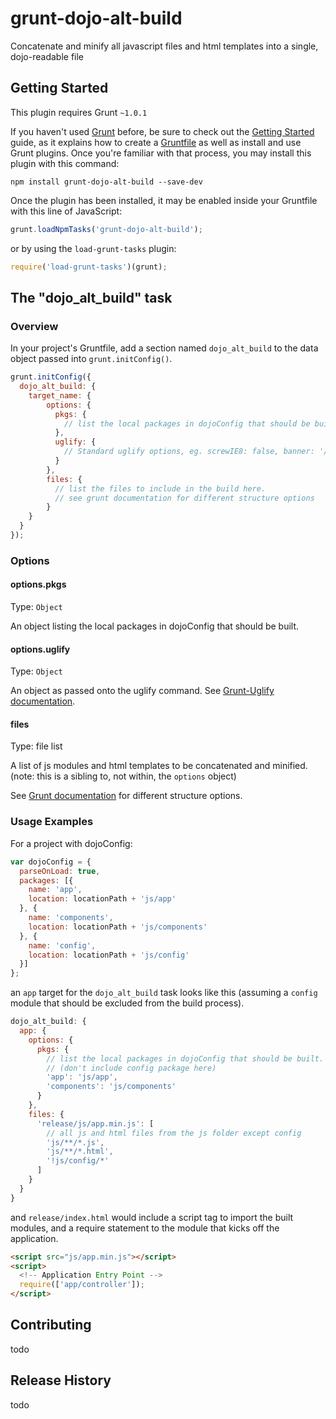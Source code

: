 # grunt-dojo-alt-build

Concatenate and minify all javascript files and html templates into a single, dojo-readable file

## Getting Started

This plugin requires Grunt `~1.0.1`

If you haven't used [Grunt](http://gruntjs.com/) before, be sure to check out the [Getting Started](http://gruntjs.com/getting-started) guide, as it explains how to create a [Gruntfile](http://gruntjs.com/sample-gruntfile) as well as install and use Grunt plugins. Once you're familiar with that process, you may install this plugin with this command:

```shell
npm install grunt-dojo-alt-build --save-dev
```

Once the plugin has been installed, it may be enabled inside your Gruntfile with this line of JavaScript:

```javascript
grunt.loadNpmTasks('grunt-dojo-alt-build');
```

or by using the `load-grunt-tasks` plugin:

```javascript
require('load-grunt-tasks')(grunt);
```

## The "dojo_alt_build" task

### Overview

In your project's Gruntfile, add a section named `dojo_alt_build` to the data object passed into `grunt.initConfig()`.

```javascript
grunt.initConfig({
  dojo_alt_build: {
    target_name: {
        options: {
          pkgs: {
            // list the local packages in dojoConfig that should be built.
          },
          uglify: {
            // Standard uglify options, eg. screwIE8: false, banner: '/** My (c) **/'
          }
        },
        files: {
          // list the files to include in the build here.
          // see grunt documentation for different structure options
        }
    }
  }
});
```

### Options

#### options.pkgs

Type: `Object`

An object listing the local packages in dojoConfig that should be built.

#### options.uglify

Type: `Object`

An object as passed onto the uglify command. See [Grunt-Uglify documentation](https://github.com/gruntjs/grunt-contrib-uglify).

#### files

Type: file list

A list of js modules and html templates to be concatenated and minified. (note: this is a sibling to, not within, the `options` object)

See [Grunt documentation](http://gruntjs.com/configuring-tasks#files) for different structure options.

### Usage Examples

For a project with dojoConfig:

```javascript
var dojoConfig = {
  parseOnLoad: true,
  packages: [{
    name: 'app',
    location: locationPath + 'js/app'
  }, {
    name: 'components',
    location: locationPath + 'js/components'
  }, {
    name: 'config',
    location: locationPath + 'js/config'
  }]
};
```

an `app` target for the `dojo_alt_build` task looks like this (assuming a `config` module that should be excluded from the build process).

```javascript
dojo_alt_build: {
  app: {
    options: {
      pkgs: {
        // list the local packages in dojoConfig that should be built.
        // (don't include config package here)
        'app': 'js/app',
        'components': 'js/components'
      }
    },
    files: {
      'release/js/app.min.js': [
        // all js and html files from the js folder except config
        'js/**/*.js',
        'js/**/*.html',
        '!js/config/*'
      ]
    }
  }
}
```

and `release/index.html` would include a script tag to import the built modules, and a require statement to the module that kicks off the application.

```html
<script src="js/app.min.js"></script>
<script>
  <!-- Application Entry Point -->
  require(['app/controller']);
</script>
```

## Contributing

todo

## Release History

todo
